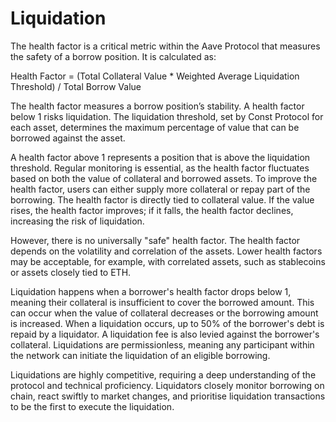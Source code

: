 # Liquidation

The health factor is a critical metric within the Aave Protocol that measures the safety of a borrow position. It is calculated as:

Health Factor = (Total Collateral Value * Weighted Average Liquidation Threshold) / Total Borrow Value

The health factor measures a borrow position’s stability. A health factor below 1 risks liquidation. The liquidation threshold, set by Const Protocol for each asset, determines the maximum percentage of value that can be borrowed against the asset.

A health factor above 1 represents a position that is above the liquidation threshold. Regular monitoring is essential, as the health factor fluctuates based on both the value of collateral and borrowed assets. To improve the health factor, users can either supply more collateral or repay part of the borrowing. The health factor is directly tied to collateral value. If the value rises, the health factor improves; if it falls, the health factor declines, increasing the risk of liquidation.

However, there is no universally "safe" health factor. The health factor depends on the volatility and correlation of the assets. Lower health factors may be acceptable, for example, with correlated assets, such as stablecoins or assets closely tied to ETH.

Liquidation happens when a borrower's health factor drops below 1, meaning their collateral is insufficient to cover the borrowed amount. This can occur when the value of collateral decreases or the borrowing amount is increased. When a liquidation occurs, up to 50% of the borrower's debt is repaid by a liquidator. A liquidation fee is also levied against the borrower's collateral. Liquidations are permissionless, meaning any participant within the network can initiate the liquidation of an eligible borrowing.

Liquidations are highly competitive, requiring a deep understanding of the protocol and technical proficiency. Liquidators closely monitor borrowing on chain, react swiftly to market changes, and prioritise liquidation transactions to be the first to execute the liquidation.
